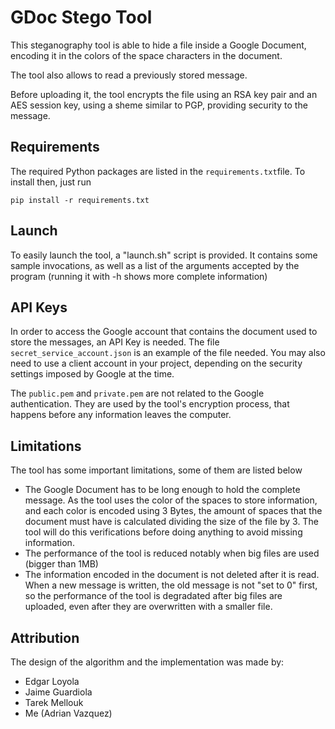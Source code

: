 # GDoc Stego Tool

This steganography tool is able to hide a file inside a Google Document, encoding it in the colors of the space characters in the document.

The tool also allows to read a previously stored message.

Before uploading it, the tool encrypts the file using an RSA key pair and an AES session key, using a sheme similar to PGP, providing security to the message.


## Requirements

The required Python packages are listed in the `requirements.txt`file. To install then, just run
```
pip install -r requirements.txt
```

## Launch

To easily launch the tool, a "launch.sh" script is provided. It contains some sample invocations, as well as a list of the arguments accepted by the program (running it with -h shows more complete information)

## API Keys

In order to access the Google account that contains the document used to store the messages, an API Key is needed. The file `secret_service_account.json` is an example of the file needed. You may also need to use a client account in your project, depending on the security settings imposed by Google at the time.

The `public.pem` and `private.pem` are not related to the Google authentication. They are used by the tool's encryption process, that happens before any information leaves the computer.

## Limitations

The tool has some important limitations, some of them are listed below
- The Google Document has to be long enough to hold the complete message. As the tool uses the color of the spaces to store information, and each color is encoded using 3 Bytes, the amount of spaces that the document must have is calculated dividing the size of the file by 3. The tool will do this verifications before doing anything to avoid missing information.
- The performance of the tool is reduced notably when big files are used (bigger than 1MB)
- The information encoded in the document is not deleted after it is read. When a new message is written, the old message is not "set to 0" first, so the performance of the tool is degradated after big files are uploaded, even after they are overwritten with a smaller file.

## Attribution

The design of the algorithm and the implementation was made by:
- Edgar Loyola
- Jaime Guardiola
- Tarek Mellouk
- Me (Adrian Vazquez)
